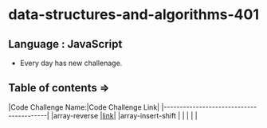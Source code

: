 # data-structures-and-algorithms-401

## Language : JavaScript 

- Every day has new challenage.

 ## Table of contents => 

 |Code Challenge Name:|Code Challenge Link|
 |-----------------------------------------|
 |array-reverse       |[link](https://github.com/NoorAzar11/data-structures-and-algorithms-401/blob/main/array-reverse/README.md)|
 |array-insert-shift  |                          |
 |                    |                          |
